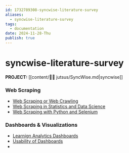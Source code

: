 ```yaml
---
id: 1732789308-syncwise-literature-survey
aliases:
  - syncwise-literature-survey
tags:
  - documentation
date: 2024-11-28-Thu
publish: true
---
```


# syncwise-literature-survey

**PROJECT:** [[content/🥷🏽 jutsus/SyncWise.md|syncwise]]

### Web Scraping

-  [Web Scraping or Web Crawling](https://www.researchgate.net/publication/357401723_Web_Scraping_or_Web_Crawling_State_of_Art_Techniques_Approaches_and_Application)
-  [Web Scraping in Statistics and Data Science](https://www.tandfonline.com/doi/full/10.1080/10691898.2020.1787116)
-  [Web Scraping with Python and Selenium](https://www.iosrjournals.org/iosr-jce/papers/Vol23-issue3/Series-2/A2303020105.pdf)

### Dashboards & Visualizations

-  [Learnign Analytics Dashboards](https://educationaltechnologyjournal.springeropen.com/articles/10.1186/s41239-021-00313-7)
-  [Usability of Dashboards](https://onlinelibrary.wiley.com/doi/10.1155/2023/9990933)
-  
